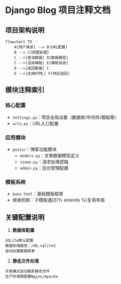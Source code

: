 # Django Blog 项目注释文档

## 项目架构说明

```mermaid
flowchart TD
    A[用户请求] --> B(URL配置)
    B --> C{视图处理}
    C -->|查询数据| D[数据模型]
    C -->|渲染模板| E[模板系统]
    D -->|返回数据| C
    E -->|生成HTML| F[响应返回]
```

## 模块注释索引

### 核心配置

- `settings.py`：项目全局设置（数据库/中间件/模板等）
- `urls.py`：URL入口配置

### 应用模块

- `posts/`：博客功能模块
  - `models.py`：文章数据模型定义
  - `views.py`：请求处理逻辑
  - `admin.py`：后台管理配置

### 模板系统

- `base.html`：基础模板框架
- 继承机制：子模板通过{% extends %}复用布局

## 关键配置说明

1. **数据库配置**

```
SQLite默认配置
数据存储路径：/db.sqlite3
自动创建数据库表
```

2. **静态文件处理**

```
开发模式自动服务静态文件
生产环境需配置Nginx/Apache
```

[//]: # (持续更新维护，与代码版本保持同步)
